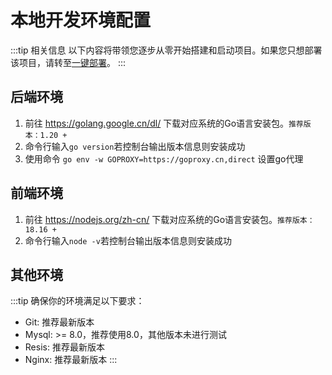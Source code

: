 # 本地开发环境配置

:::tip 相关信息
以下内容将带领您逐步从零开始搭建和启动项目。如果您只想部署该项目，请转至[一键部署](/guide/deploy/docker)。
:::

## 后端环境

1. 前往 https://golang.google.cn/dl/ 下载对应系统的Go语言安装包。`推荐版本：1.20 +`
2. 命令行输入`go version`若控制台输出版本信息则安装成功
3. 使用命令 `go env -w GOPROXY=https://goproxy.cn,direct` 设置go代理


## 前端环境
1. 前往 https://nodejs.org/zh-cn/ 下载对应系统的Go语言安装包。`推荐版本：18.16 +`
2. 命令行输入`node -v`若控制台输出版本信息则安装成功

## 其他环境
:::tip 确保你的环境满足以下要求：
* Git: 推荐最新版本
* Mysql: >= 8.0，推荐使用8.0，其他版本未进行测试
* Resis: 推荐最新版本
* Nginx: 推荐最新版本
:::
